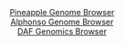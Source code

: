 <div id="Pineapple_Genome_Browser" align="center">
  <a href="https://igv.org/app/?sessionURL=blob:zZNrT9swFIb_iyXQJqVJnPRCIqEpsDIY5aKWNlCEopPESU2dONhO0ov632fQpn0ZEv2waZI_2EfHPu95_ZwtaoiQlJfIR46JeybGyEBywdsJFBUj11AQifwMmCQGEiQjgpQJQf4WZSAVTMcjfXOhVCV9y6Kq6hRQ5tyUrgkFbHgJrTQTXlinnDGIuQDFhbROBDTconnTaUkMVWXq2q7Zs1JQYAGrFryU3KpImUetfi_6FYpyUvKCREXNFH0TEGk9WmNqZvAlCCdBkhApL8n6Ij0OLi.CmTuczr_1T.fTm_Nw2g8PJzQvQdWCHD_M0_uT.mJ2PmUHzhkersI7trlrw_Owe.CcyAP36.FwVVFB5DEe4CO333UcW5tDy5Ss_qe.9aJ79j6LN7fwPZkkXZ4WMErHy2Z2_TAJzpL8nb53BmI8qTULKFmIgY9tw7X7Rs_pd163.MiwbU.7IzhF_uOTgZSAZKnTH7dIrStNDJLkpX6Dx0BcpEQgv.PZ9gB7ntPrDrq25.GdsUW1YH_P2rPp2BvYTuA4_SijTGmc00iWlTShLM0mycx8s6eXz_XVZM0bUHhz5VVxwI_mzy_D..XzKPijl68Dpku_fZ9u9COK_gl1HxFiqnhf1MaXzmC10hNGv0F7e4PZakFGnldsdGh5s3zXov3sybgoQOl8HdHHn8Q1ICiUSgcaKmlMGVXrUDvJW.Rjx9XgooQzrklEIo8_2YZt4J79.Teg7u5p9wM-">Pineapple Genome Browser</a>
</div>
<div id="Alphonso_Genome_Browser" align="center">
  <a href="https://igv.org/app/?sessionURL=blob:zZJfb9owFMW_i6VWmxQSOwmBRKomYIX1H1RhKVOrKjKJEwyJHWwngSK..7xq015WqTxsmuQH..ja99zj3wE0REjKGQiAbaKuiRAwgFzxdo7LqiBTXBIJggwXkhhAkIwIwhICggPIsFQ4Cm_1zZVSlQwsi6qqU2KWc1M6Ji7xC2e4lWbCS2vEiwIvucCKC2kNBW64RfOm05IlripT93bMrpVihS1cVCvOJLcqwvK41e_Fv6Q4J4yXJC7rQtFXA7H2oz2mZoY_DRbzQZIQKW_I_iq9GNxcDR6cy.hx4o0eo9mXReQtzuc0Z1jVglxMH7b.9Zk9vDmzx1_pXe0LEcpQC2K92d7tNvzM.Xx.uauoIPIC9VDf8VwbOToeylKy.58m14ueOL0rdxDR.W6YuVf.TITuol5Nhq2zbqM35j4aoOBJrWkAyUr0AgQNB3pG1_Y6P7aob0Do63QEpyB4ejaAEjjZ6PKnA1D7SjMDJNnWr_gYgIuUCBB0fAh7yPftrttzoe.jo3EAtSj.XrTjKPR70B7YthdntFAa6DSWrJImZsxskszMX04laRtphnx47_ZTd.bSb9XtKITL9X2IRps_punqBHTz1w_Uo77H0z_h7j1GTLU8FbaVx6P9gvZGt1AH1TaT7H68jcoplWLydkCnhZNxUWKl67Wijz.Ja7CgmCktNFTSJS2o0kZYylsQINvR4IKEF1yTCES._AANaKAu_PgbUOf4fPwO">Alphonso Genome Browser</a>
</div>


<div id="DAF_Genomics_Browser" align="center">
  <a href="https://igv.org/app/?sessionURL=blob:tZFra9swFIb_i6D9ZDuW7NixIQyzJW3W0UEzN1tLCYosx150cSV5sRPy3yfclsEujEEHkpA4l_fVeY7gG1W6lgKkAHlw7EEIHKAruV9i3jB6jTnVIC0x09QBipZUUUEoSI.gxNrg_OaDrayMaXQ6GhW4dLdUSF4T7enAw42rZWsqalNd5GGOD1LgvfaI5DbZ4BFmTSWFliNMCNXa9UcNFdv1HtvjJbYeWtI1b5mpB9W1NWGNFV6JrdtaFLT7i5H_oGxX_SZbLbOh_or2i2KaXS2y22CW311Eb._yj5erPFqdL.utwKZVdHrob.WnxdfkMd9ddvMNJIcuij93LO_ys.Dd.axrakX1FMZwEkQhmsTg5AAmSWsRAFIpmMLQidHEQWHoPl.DcWRnoGQN0vsHBxiFyc6m3x.B6RsLCmj62A7MHCBVQRVI3cT3Y5gkaBzGoZ8k8OQcQavYK5Oc5zdJ7KMMocjbYG71y5oN47NCvwZfC.NPne3.V0xRy3dN3pO2b9j72a7zxRma.1mwKS.6L78FNbH.__ixUiqOjQ09PZ.xYGb1OBXmB5fg9HD6Dg--">DAF Genomics Browser</a>
</div>

